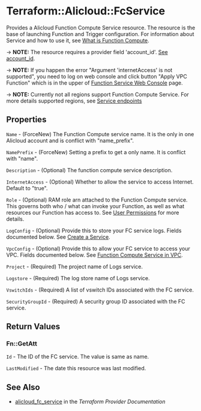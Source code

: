 # Terraform::Alicloud::FcService

Provides a Alicloud Function Compute Service resource. The resource is the base of launching Function and Trigger configuration.
 For information about Service and how to use it, see [What is Function Compute](https://www.alibabacloud.com/help/doc-detail/52895.htm).

-> **NOTE:** The resource requires a provider field 'account_id'. [See account_id](https://www.terraform.io/docs/providers/alicloud/index.html#account_id).

-> **NOTE:** If you happen the error "Argument 'internetAccess' is not supported", you need to log on web console and click button "Apply VPC Function"
which is in the upper of [Function Service Web Console](https://fc.console.aliyun.com/) page.

-> **NOTE:** Currently not all regions support Function Compute Service.
For more details supported regions, see [Service endpoints](https://www.alibabacloud.com/help/doc-detail/52984.htm)

## Properties

`Name` - (ForceNew) The Function Compute service name. It is the only in one Alicloud account and is conflict with "name_prefix".

`NamePrefix` - (ForceNew) Setting a prefix to get a only name. It is conflict with "name".

`Description` - (Optional) The function compute service description.

`InternetAccess` - (Optional) Whether to allow the service to access Internet. Default to "true".

`Role` - (Optional) RAM role arn attached to the Function Compute service. This governs both who / what can invoke your Function, as well as what resources our Function has access to. See [User Permissions](https://www.alibabacloud.com/help/doc-detail/52885.htm) for more details.

`LogConfig` - (Optional) Provide this to store your FC service logs. Fields documented below. See [Create a Service](https://www.alibabacloud.com/help/doc-detail/51924.htm).

`VpcConfig` - (Optional) Provide this to allow your FC service to access your VPC. Fields documented below. See [Function Compute Service in VPC](https://www.alibabacloud.com/help/faq-detail/72959.htm).

`Project` - (Required) The project name of Logs service.

`Logstore` - (Required) The log store name of Logs service.

`VswitchIds` - (Required) A list of vswitch IDs associated with the FC service.

`SecurityGroupId` - (Required) A security group ID associated with the FC service.


## Return Values

### Fn::GetAtt

`Id` - The ID of the FC service. The value is same as name.

`LastModified` - The date this resource was last modified.

## See Also

* [alicloud_fc_service](https://www.terraform.io/docs/providers/alicloud/r/fc_service.html) in the _Terraform Provider Documentation_